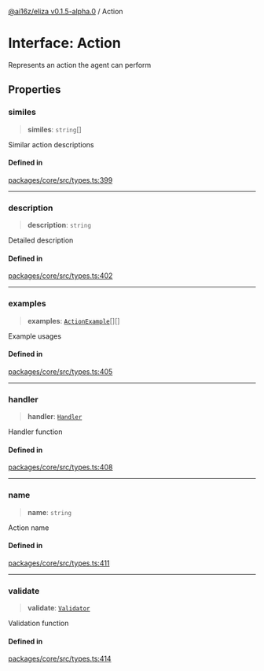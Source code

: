 [@ai16z/eliza v0.1.5-alpha.0](../index.md) / Action

# Interface: Action

Represents an action the agent can perform

## Properties

### similes

> **similes**: `string`[]

Similar action descriptions

#### Defined in

[packages/core/src/types.ts:399](https://github.com/CREWorx/eliza/blob/main/packages/core/src/types.ts#L399)

***

### description

> **description**: `string`

Detailed description

#### Defined in

[packages/core/src/types.ts:402](https://github.com/CREWorx/eliza/blob/main/packages/core/src/types.ts#L402)

***

### examples

> **examples**: [`ActionExample`](ActionExample.md)[][]

Example usages

#### Defined in

[packages/core/src/types.ts:405](https://github.com/CREWorx/eliza/blob/main/packages/core/src/types.ts#L405)

***

### handler

> **handler**: [`Handler`](../type-aliases/Handler.md)

Handler function

#### Defined in

[packages/core/src/types.ts:408](https://github.com/CREWorx/eliza/blob/main/packages/core/src/types.ts#L408)

***

### name

> **name**: `string`

Action name

#### Defined in

[packages/core/src/types.ts:411](https://github.com/CREWorx/eliza/blob/main/packages/core/src/types.ts#L411)

***

### validate

> **validate**: [`Validator`](../type-aliases/Validator.md)

Validation function

#### Defined in

[packages/core/src/types.ts:414](https://github.com/CREWorx/eliza/blob/main/packages/core/src/types.ts#L414)
